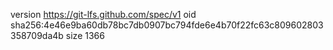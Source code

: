 version https://git-lfs.github.com/spec/v1
oid sha256:4e46e9ba60db78bc7db0907bc794fde6e4b70f22fc63c809602803358709da4b
size 1366
